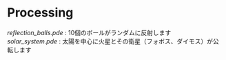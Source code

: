 # Processing
*reflection_balls.pde* : 10個のボールがランダムに反射します  
*solar_system.pde* : 太陽を中心に火星とその衛星（フォボス、ダイモス）が公転します  
